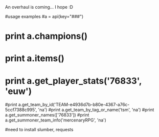 An overhaul is coming... I hope :D

#usage examples
#a = api(key="###")
# print a.champions()
# print a.items()
# print a.get_player_stats('76833', 'euw')
#print a.get_team_by_id('TEAM-e4936d7b-b80e-4367-a76c-5ccf7388c995', 'na')
#print a.get_team_by_tag_or_name('tsm', 'na')
#print a.get_summoner_names(['76833'])
#print a.get_summoner_team_info('mercenaryRPG', 'na')

#need to install slumber, requests
